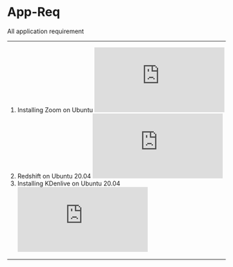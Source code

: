 # App-Req
All application requirement
***
1. Installing Zoom on Ubuntu ![[read]](https://github.com/syaifulahdan/App-Req/blob/main/Standar-App/zoom-ubuntu-20-04.md)
2. Redshift on Ubuntu 20.04  ![[read]](https://github.com/syaifulahdan/App-Req/blob/main/Standar-App/redshift-ubuntu-20-04.md)
3. Installing KDenlive on Ubuntu 20.04  ![[read]](https://github.com/syaifulahdan/App-Req/blob/main/Standar-App/redshift-ubuntu-20-04.md)

***

